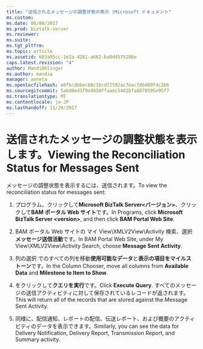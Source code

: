 ```yaml
---
title: "送信されるメッセージの調整状態の表示 |Microsoft ドキュメント"
ms.custom: 
ms.date: 06/08/2017
ms.prod: biztalk-server
ms.reviewer: 
ms.suite: 
ms.tgt_pltfrm: 
ms.topic: article
ms.assetid: 603a95cc-1e2a-4281-a662-ba8d4575286e
caps.latest.revision: "4"
author: MandiOhlinger
ms.author: mandia
manager: anneta
ms.openlocfilehash: e0fbcdbbec66c16cdf2592ac7eacfd6d69fdc2b6
ms.sourcegitcommit: 5abd0ed3f9e4858ffaaec5481bfa8878595e95f7
ms.translationtype: MT
ms.contentlocale: ja-JP
ms.lasthandoff: 11/28/2017
---
```

# <a name="viewing-the-reconciliation-status-for-messages-sent"></a><span data-ttu-id="61843-102">送信されたメッセージの調整状態を表示します。</span><span class="sxs-lookup"><span data-stu-id="61843-102">Viewing the Reconciliation Status for Messages Sent</span></span>
<span data-ttu-id="61843-103">メッセージの調整状態を表示するには、送信されます。</span><span class="sxs-lookup"><span data-stu-id="61843-103">To view the reconciliation status for messages sent:</span></span>  
  
1.  <span data-ttu-id="61843-104">プログラム、クリックして**Microsoft BizTalk Server\<バージョン\>**、クリックして**BAM ポータル Web サイト**です。</span><span class="sxs-lookup"><span data-stu-id="61843-104">In Programs, click **Microsoft BizTalk Server \<version\>**, and then click **BAM Portal Web Site**.</span></span>  
  
2.  <span data-ttu-id="61843-105">BAM ポータル Web サイトの マイ View\XMLV2View\Activity 検索、選択**メッセージ送信活動**です。</span><span class="sxs-lookup"><span data-stu-id="61843-105">In BAM Portal Web Site, under My View\XMLV2View\Activity Search, choose **Message Sent Activity**.</span></span>  
  
3.  <span data-ttu-id="61843-106">列の選択 でのすべての列を移動**使用可能なデータ**と**表示の項目をマイルス トーン**です。</span><span class="sxs-lookup"><span data-stu-id="61843-106">In the Column Chooser, move all columns from **Available Data** and **Milestone to Item to Show**.</span></span>  
  
4.  <span data-ttu-id="61843-107">をクリックして**クエリを実行**です。</span><span class="sxs-lookup"><span data-stu-id="61843-107">Click **Execute Query**.</span></span> <span data-ttu-id="61843-108">すべてのメッセージの送信アクティビティに対して保存されているレコードが返されます。</span><span class="sxs-lookup"><span data-stu-id="61843-108">This will return all of the records that are stored against the Message Sent Activity.</span></span>  
  
5.  <span data-ttu-id="61843-109">同様に、配信通知、レポートの配信、伝送レポート、および概要のアクティビティのデータを表示できます。</span><span class="sxs-lookup"><span data-stu-id="61843-109">Similarly, you can see the data for Delivery Notification, Delivery Report, Transmission Report, and Summary activity.</span></span>